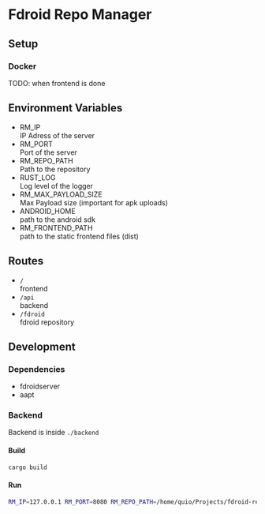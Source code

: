 # Fdroid Repo Manager

## Setup

### Docker

TODO: when frontend is done

## Environment Variables

- RM_IP  
  IP Adress of the server
- RM_PORT  
  Port of the server
- RM_REPO_PATH  
  Path to the repository
- RUST_LOG  
  Log level of the logger
- RM_MAX_PAYLOAD_SIZE  
  Max Payload size (important for apk uploads)
- ANDROID_HOME  
  path to the android sdk
- RM_FRONTEND_PATH  
  path to the static frontend files (dist)

## Routes

- `/`  
frontend
- `/api`  
backend
- `/fdroid`  
fdroid repository

## Development

### Dependencies

- fdroidserver
- aapt

### Backend

Backend is inside `./backend`

#### Build

```bash
cargo build
```

#### Run

```bash
RM_IP=127.0.0.1 RM_PORT=8080 RM_REPO_PATH=/home/quio/Projects/fdroid-repo-manager/development/fdroid RUST_LOG=DEBUG ANDROID_HOME=/opt/android-sdk RM_FRONTEND_PATH=/home/quio/Projects/fdroid-repo-manager/frontend/dist cargo run
```
